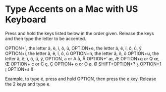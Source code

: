 Type Accents on a Mac with US Keyboard
======================================

Press and hold the keys listed below in the order given.
Release the keys and then type the letter to be accented.

OPTION+`, the letter à, è, ì, ò, ù,
OPTION+e, the letter á, é, í, ó, ú, ý
OPTION+i, the letter â, ê, î, ô, û
OPTION+n, the letter ã, ñ, õ
OPTION+u, the letter ä, ë, ï, ö, ü, ÿ,
OPTION, a or A å, Å
OPTION+’ æ, Æ
OPTION+q or Q œ, Œ
OPTION+ c or C ç, Ç
OPTION+ o or O ø, Ø
SHIFT+OPTION+? ¿
OPTION+1 ¡
OPTION+s ß

Example, to type é, press and hold OPTION, then press the e key.
Release the 2 keys and type e.

